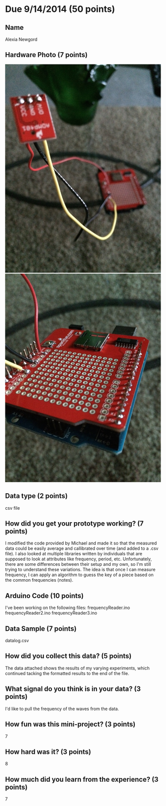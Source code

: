 # Due 9/14/2014  (50 points)


## Name
Alexia Newgord

## Hardware Photo (7 points)
![image](img1.jpg?raw=true)
![image](img2.jpg?raw=true)

## Data type (2 points) 
csv file

## How did you get your prototype working? (7 points)
I modified the code provided by Michael and made it so that the measured data could be easily average and callibrated over time (and added to a .csv file).  I also looked at multiple libraries written by individuals that are supposed to look at attributes like frequency, period, etc.  Unfortunately, there are some differences between their setup and my own, so I'm still trying to understand these variations.   The idea is that once I can measure frequency, I can apply an algorithm to guess the key of a piece based on the common frequencies (notes). 

## Arduino Code (10 points)
I've been working on the following files:
frequencyReader.ino
frequencyReader2.ino
frequencyReader3.ino

## Data Sample (7 points)
datalog.csv

## How did you collect this data? (5 points)
The data attached shows the results of my varying experiments, which continued tacking the formatted results to the end of the file.

## What signal do you think is in your data? (3 points)
I'd like to pull the frequency of the waves from the data.

## How fun was this mini-project? (3 points)
7

## How hard was it? (3 points)
8

## How much did you learn from the experience? (3 points)
7